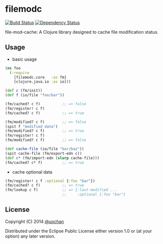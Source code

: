 # filemodc

[![Build Status](https://travis-ci.org/liquidz/filemodc.svg)](https://travis-ci.org/liquidz/filemodc)
[![Dependency Status](https://www.versioneye.com/user/projects/54087e73ccc023e0190001a1/badge.svg?style=flat)](https://www.versioneye.com/user/projects/54087e73ccc023e0190001a1)

file-mod-cache: A Clojure library designed to cache file modification status.

## Usage

 * basic usage
```clojure
(ns foo
  (:require
    [filemodc.core   :as fm]
    [clojure.java.io :as io]))

(def c (fm/init))
(def f (io/file "foo/bar"))

(fm/cached? c f)          ;; => false
(fm/register! c f)
(fm/cached? c f)          ;; => true

(fm/modified? c f)        ;; => false
(spit f "modified data")
(fm/modified? c f)        ;; => true
(fm/register! c f)
(fm/modified? c f)        ;; => false

(def cache-file (io/file "bar/baz"))
(spit cache-file (fm/export-edn c))
(def c* (fm/import-edn (slurp cache-file)))
(fm/cached? c* f)         ;; => true
```
 * cache optional data
```clojure
(fm/register! c f :optional {:foo "bar"})
(fm/cached? c f)          ;; => true
(fm/lookup c f)           ;; => {:last-modified ...
                          ;;     :optional {:foo "bar"}
```

## License

Copyright (C) 2014 [@uochan](http://twitter.com/uochan)

Distributed under the Eclipse Public License either version 1.0 or (at
your option) any later version.

